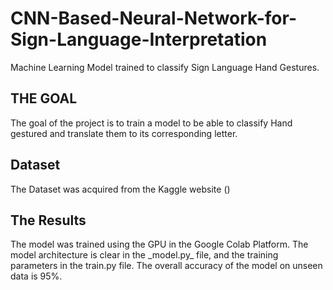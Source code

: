 # CNN-Based-Neural-Network-for-Sign-Language-Interpretation
Machine Learning Model trained to classify Sign Language Hand Gestures.

<h2> THE GOAL </h2>
The goal of the project is to train a model to be able to classify Hand gestured and translate them to its corresponding letter.

<h2> Dataset </h2>
The Dataset was acquired from the Kaggle website ()

<h2> The Results </h2>
The model was trained using the GPU in the Google Colab Platform. The model architecture is clear in the _model.py_ file, and the training parameters in the train.py file. The overall accuracy of the model on unseen data is 95%.

